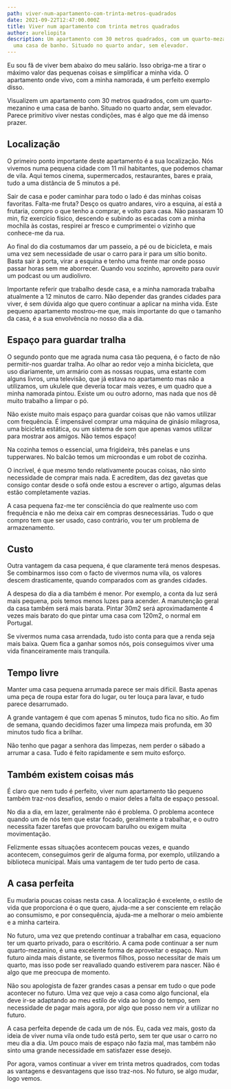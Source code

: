 ```yaml
---
path: viver-num-apartamento-com-trinta-metros-quadrados
date: 2021-09-22T12:47:00.000Z
title: Viver num apartamento com trinta metros quadrados
author: aureliopita
description: Um apartamento com 30 metros quadrados, com um quarto-mezanino e
  uma casa de banho. Situado no quarto andar, sem elevador.
---
```

Eu sou fã de viver bem abaixo do meu salário. Isso obriga-me a tirar o máximo valor das pequenas coisas e simplificar a minha vida. O apartamento onde vivo, com a minha namorada, é um perfeito exemplo disso.

Visualizem um apartamento com 30 metros quadrados, com um quarto-mezanino e uma casa de banho. Situado no quarto andar, sem elevador. Parece primitivo viver nestas condições, mas é algo que me dá imenso prazer.

## Localização

O primeiro ponto importante deste apartamento é a sua localização. Nós vivemos numa pequena cidade com 11 mil habitantes, que podemos chamar de vila. Aqui temos cinema, supermercados, restaurantes, bares e praia, tudo a uma distância de 5 minutos a pé.

Sair de casa e poder caminhar para todo o lado é das minhas coisas favoritas. Falta-me fruta? Desço os quatro andares, viro a esquina, aí está a frutaria, compro o que tenho a comprar, e volto para casa. Não passaram 10 min, fiz exercício físico, descendo e subindo as escadas com a minha mochila às costas, respirei ar fresco e cumprimentei o vizinho que conhece-me da rua.

Ao final do dia costumamos dar um passeio, a pé ou de bicicleta, e mais uma vez sem necessidade de usar o carro para ir para um sítio bonito. Basta sair à porta, virar a esquina e tenho uma frente mar onde posso passar horas sem me aborrecer. Quando vou sozinho, aproveito para ouvir um podcast ou um audiolivro. 

Importante referir que trabalho desde casa, e a minha namorada trabalha atualmente a 12 minutos de carro. Não depender das grandes cidades para viver, é sem dúvida algo que quero continuar a aplicar na minha vida. Este pequeno apartamento mostrou-me que, mais importante do que o tamanho da casa, é a sua envolvência no nosso dia a dia.

## Espaço para guardar tralha

O segundo ponto que me agrada numa casa tão pequena, é o facto de não permitir-nos guardar tralha. Ao olhar ao redor vejo a minha bicicleta, que uso diariamente, um armário com as nossas roupas, uma estante com alguns livros, uma televisão, que já estava no apartamento mas não a utilizamos, um ukulele que deveria tocar mais vezes, e um quadro que a minha namorada pintou. Existe um ou outro adorno, mas nada que nos dê muito trabalho a limpar o pó.

Não existe muito mais espaço para guardar coisas que não vamos utilizar com frequência. É impensável comprar uma máquina de ginásio milagrosa, uma bicicleta estática, ou um sistema de som que apenas vamos utilizar para mostrar aos amigos. Não temos espaço! 

Na cozinha temos o essencial, uma frigideira, três panelas e uns tupperwares. No balcão temos um microondas e um robot de cozinha.

O incrível, é que mesmo tendo relativamente poucas coisas, não sinto necessidade de comprar mais nada. E acreditem, das dez gavetas que consigo contar desde o sofá onde estou a escrever o artigo, algumas delas estão completamente vazias.

A casa pequena faz-me ter consciência do que realmente uso com frequência e não me deixa cair em compras desnecessárias. Tudo o que compro tem que ser usado, caso contrário, vou ter um problema de armazenamento.

## Custo

Outra vantagem da casa pequena, é que claramente terá menos despesas. Se combinarmos isso com o facto de vivermos numa vila, os valores descem drasticamente, quando comparados com as grandes cidades.

A despesa do dia a dia também é menor. Por exemplo, a conta da luz será mais pequena, pois temos menos luzes para acender. A manutenção geral da casa também será mais barata. Pintar 30m2 será aproximadamente 4 vezes mais barato do que pintar uma casa com 120m2, o normal em Portugal. 

Se vivermos numa casa arrendada, tudo isto conta para que a renda seja mais baixa. Quem fica a ganhar somos nós, pois conseguimos viver uma vida financeiramente mais tranquila.


## Tempo livre

Manter uma casa pequena arrumada parece ser mais difícil. Basta apenas uma peça de roupa estar fora do lugar, ou ter louça para lavar, e tudo parece desarrumado. 

A grande vantagem é que com apenas 5 minutos, tudo fica no sítio. Ao fim de semana, quando decidimos fazer uma limpeza mais profunda, em 30 minutos tudo fica a brilhar.

Não tenho que pagar a senhora das limpezas, nem perder o sábado a arrumar a casa. Tudo é feito rapidamente e sem muito esforço.


## Também existem coisas más

É claro que nem tudo é perfeito, viver num apartamento tão pequeno também traz-nos desafios, sendo o maior deles a falta de espaço pessoal.

No dia a dia, em lazer, geralmente não é problema. O problema acontece quando um de nós tem que estar focado, geralmente a trabalhar, e o outro necessita fazer tarefas que provocam barulho ou exigem muita movimentação.

Felizmente essas situações acontecem poucas vezes, e quando acontecem, conseguimos gerir de alguma forma, por exemplo, utilizando a biblioteca municipal. Mais uma vantagem de ter tudo perto de casa.

## A casa perfeita

Eu mudaria poucas coisas nesta casa. A localização é excelente, o estilo de vida que proporciona é o que quero, ajuda-me a ser consciente em relação ao consumismo, e por consequência, ajuda-me a melhorar o meio ambiente e a minha carteira.

No futuro, uma vez que pretendo continuar a trabalhar em casa, equaciono ter um quarto privado, para o escritório. A cama pode continuar a ser num quarto-mezanino, é uma excelente forma de aproveitar o espaço. Num futuro ainda mais distante, se tivermos filhos, posso necessitar de mais um quarto, mas isso pode ser reavaliado quando estiverem para nascer.  Não é algo que me preocupa de momento.

Não sou apologista de fazer grandes casas a pensar em tudo o que pode acontecer no futuro. Uma vez que vejo a casa como algo funcional, ela deve ir-se adaptando ao meu estilo de vida ao longo do tempo, sem necessidade de pagar mais agora, por algo que posso nem vir a utilizar no futuro.

A casa perfeita depende de cada um de nós. Eu, cada vez mais, gosto da ideia de viver numa vila onde tudo está perto, sem ter que usar o carro no meu dia a dia. Um pouco mais de espaço não fazia mal, mas também não sinto uma grande necessidade em satisfazer esse desejo.

Por agora, vamos continuar a viver em trinta metros quadrados, com todas as vantagens e desvantagens que isso traz-nos. No futuro, se algo mudar, logo vemos.